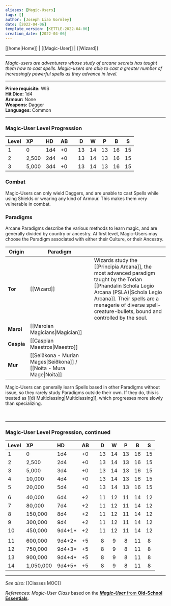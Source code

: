 ```yaml
---
aliases: [Magic-Users]
tags: []
author: [Joseph Liao Gormley]
date: [2022-04-06]
template_version: [KETTLE-2022-04-06]
creation_date: [2022-04-06]
---
```

<!-- Home | Character Creation | -->
[[home|Home]] | [[Magic-User]] | [[Wizard]]
___
*Magic-users are adventurers whose study of arcane secrets has taught them how to cast spells. Magic-users are able to cast a greater number of increasingly powerful spells as they advance in level.*
___
**Prime requisite:** WIS<br>**Hit Dice:** 1d4<br>**Armour:** None<br>**Weapons:** Dagger<br>**Languages:** Common
___
### Magic-User Level Progression
| Level |  XP   | HD  | AB |     |  D  |  W  |  P  |  B  |  S  |
|:-----|:-----|:---|:----| --- |:---:|:---:|:---:|:---:|:---:|
|   1   |   0   | 1d4 |  +0  |     | 13  | 14  | 13  | 16  | 15  |
|   2   | 2,500 | 2d4 |  +0  |     | 13  | 14  | 13  | 16  | 15  |
|   3   | 5,000 | 3d4 |  +0  |     | 13  | 14  | 13  | 16  | 15  |

### Combat
Magic-Users can only wield Daggers, and are unable to cast Spells while using Shields or wearing any kind of Armour. This makes them very vulnerable in combat.

### Paradigms
Arcane Paradigms describe the various methods to learn magic, and are generally divided by country or ancestry. At first level, Magic-Users may choose the Paradigm associated with either their Culture, or their Ancestry.

| Origin     | Paradigm                                                             |     |
| ---------- | -------------------------------------------------------------------- | --- |
| **Tor**    | [[Wizard]]                                                           | Wizards study the [[Principia Arcana]], the most advanced paradigm taught by the Torian [[Phandalin Schola Legio Arcana (PSLA)\|Schola Legio Arcana]]. Their spells are a menagerie of diverse spell-creature-bullets, bound and controlled by the soul.    |
| **Maroi**  | [[Maroian Magicians\|Magician]]                                      |     |
| **Caspia** | [[Caspian Maestros\|Maestro]]                                        |     |
| **Mur**    | [[Seiðkona - Murian Mages\|Seiðkona]] / [[Noita - Mura Mage\|Noita]] |     |

Magic-Users can generally learn Spells based in other Paradigms without issue, so they rarely study Paradigms outside their own. If they do, this is treated as [[d) Multiclassing|Multiclassing]], which progresses more slowly than specializing.
<br><br><br>
___
### Magic-User Level Progression, continued

| Level | XP        | HD     | AB  |     |  D  |  W  |  P  |  B  |  S  |
|:----- |:--------- |:------ |:--- | --- |:---:|:---:|:---:|:---:|:---:|
| 1     | 0         | 1d4    | +0  |     | 13  | 14  | 13  | 16  | 15  |
| 2     | 2,500     | 2d4    | +0  |     | 13  | 14  | 13  | 16  | 15  |
| 3     | 5,000     | 3d4    | +0  |     | 13  | 14  | 13  | 16  | 15  |
| 4     | 10,000    | 4d4    | +0  |     | 13  | 14  | 13  | 16  | 15  |
| 5     | 20,000    | 5d4    | +0  |     | 13  | 14  | 13  | 16  | 15  |
|       |           |        |     |     |     |     |     |     |     |
| 6     | 40,000    | 6d4    | +2  |     | 11  | 12  | 11  | 14  | 12  |
| 7     | 80,000    | 7d4    | +2  |     | 11  | 12  | 11  | 14  | 12  |
| 8     | 150,000   | 8d4    | +2  |     | 11  | 12  | 11  | 14  | 12  |
| 9     | 300,000   | 9d4    | +2  |     | 11  | 12  | 11  | 14  | 12  |
| 10    | 450,000   | 9d4+1* | +2  |     | 11  | 12  | 11  | 14  | 12  |
|       |           |        |     |     |     |     |     |     |     |
| 11    | 600,000   | 9d4+2* | +5  |     |  8  |  9  |  8  | 11  |  8  |
| 12    | 750,000   | 9d4+3* | +5  |     |  8  |  9  |  8  | 11  |  8  |
| 13    | 900,000   | 9d4+4* | +5  |     |  8  |  9  |  8  | 11  |  8  |
| 14    | 1,050,000 | 9d4+5* | +5  |     |  8  |  9  |  8  | 11  |  8  |

___
*See also:* [[Classes MOC]]

*References:* *Magic-User Class* based on the [***Magic-User*** from **Old-School Essentials**](https://oldschoolessentials.necroticgnome.com/srd/index.php/Magic-User).
<!-- Sources, read more, links, etc. -->
<!-- *Source: Entry by [[Mike Maxin]].* -->
<!-- *References:* -->
<!-- Leave an empty line at the end, otherwise Exporter complains. -->

